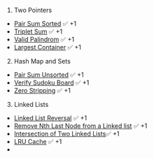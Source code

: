 1. Two Pointers  
- [Pair Sum Sorted](https://leetcode.com/problems/two-sum-ii-input-array-is-sorted/description/) ✅ +1  
- [Triplet Sum](https://leetcode.com/problems/3sum/description/) ✅ +1  
- [Valid Palindrom](https://leetcode.com/problems/valid-palindrome/description/) ✅ +1
- [Largest Container](https://leetcode.com/problems/container-with-most-water/description/) ✅ +1
2. Hash Map and Sets
- [Pair Sum Unsorted](https://leetcode.com/problems/two-sum/description/) ✅ +1
- [Verify Sudoku Board](https://leetcode.com/problems/valid-sudoku/description/) ✅ +1
- [Zero Stripping](https://leetcode.com/problems/set-matrix-zeroes/description/) ✅ +1
3. Linked Lists
- [Linked List Reversal](https://leetcode.com/problems/reverse-linked-list/description/) ✅ +1
- [Remove Nth Last Node from a Linked list](https://leetcode.com/problems/remove-nth-node-from-end-of-list/description/) ✅ +1
- [Intersection of Two Linked Lists](https://leetcode.com/problems/intersection-of-two-linked-lists/description/)✅ +1
- [LRU Cache](https://leetcode.com/problems/lru-cache/description/) ✅ +1
- 
